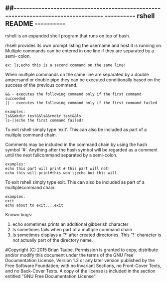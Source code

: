 ##--------------------------------------------------------------------------------
----------                      rshell README                         ----------
--------------------------------------------------------------------------------

rshell is an expanded shell program that runs on top of bash.

rhsell provides its own prompt listing the username and host it is running on.  Multiple commands can be entered in one line if they are separated by a semi-   colon.

    ex: ls;echo this is a second command on the same line!

When multiple commands on the same line are separated by a double ampersand or  double pipe they can be executed conditionally based on the success of the      previous command.

    && - executes the following command only if the first command succeeded
    || - executes the following command only if the first command failed

    examples:
    ls&&mkdir test&&ls&&rmdir test&&ls
    ls-||echo the first command failed!

To exit rshell simply type 'exit'. This can also be included as part of a       multiple command chain.

Comments may be included in the command chain by using the hash symbol '#'.     Anything after the hash symbol will be regarded as a comment until the next fullcommand separated by a semi-colon.

    examples:
    echo this part will print # this part will not!
    echo this will print#this won't;echo but this will.

To exit rshell simply type exit. This can also be included as part of a multiplecommand chain.

    examples:
    exit
    echo about to exit...;exit

Known bugs:
1. echo sometimes prints an additional gibberish character
2. ls sometimes fails when part of a multiple command chain
3. ls sometimes displays a '?' after created directories. This '?' character is not actually part of the directory name.

#Copyright (C)  2015  Brian Taube.
    Permission is granted to copy, distribute and/or modify this document
    under the terms of the GNU Free Documentation License, Version 1.3
    or any later version published by the Free Software Foundation;
    with no Invariant Sections, no Front-Cover Texts, and no Back-Cover Texts.
    A copy of the license is included in the section entitled "GNU
    Free Documentation License".